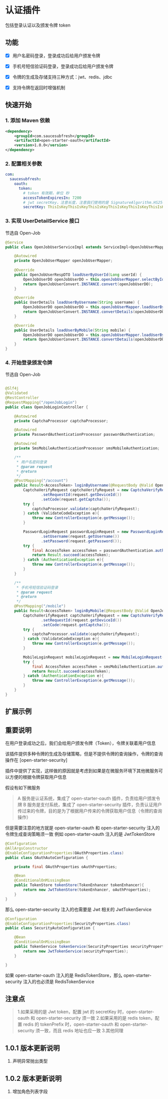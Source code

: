 # 认证插件

包括登录认证以及颁发令牌 token

## 功能

- [x] 用户名密码登录，登录成功后给用户颁发令牌

- [x] 手机号短信验证码登录，登录成功后给用户颁发令牌

- [x] 令牌的生成及存储支持三种方式：jwt、redis、jdbc

- [x] 支持令牌在返回时增强机制

## 快速开始

### 1. 添加 Maven 依赖

```xml
<dependency>
    <groupId>com.saucesubfresh</groupId>
    <artifactId>open-starter-oauth</artifactId>
    <version>1.0.0</version>
</dependency>
```

### 2. 配置相关参数

```yaml
com:
  saucesubfresh:
    oauth:
      token:
        # token 有效期，单位 秒
        accessTokenExpiresIn: 7200
        # jwt secretKey，注意长度，注意我们使用的是 SignatureAlgorithm.HS256，所以 secretKey 经过 Base64 编码后的长度 * 8 必须大于 256
        secretKey: ThisIsKeyThisIsKeyThisIsKeyThisIsKeyThisIsKeyThisIsKey
```

### 3. 实现 UserDetailService 接口

节选自 Open-Job
```java
@Service
public class OpenJobUserServiceImpl extends ServiceImpl<OpenJobUserMapper, OpenJobUserDO> implements OpenJobUserService, UserDetailService {

    @Autowired
    private OpenJobUserMapper openJobUserMapper;
    
    @Override
    public OpenJobUserRespDTO loadUserByUserId(Long userId) {
        OpenJobUserDO openJobUserDO = this.openJobUserMapper.selectById(userId);
        return OpenJobUserConvert.INSTANCE.convert(openJobUserDO);
    }

    @Override
    public UserDetails loadUserByUsername(String username) {
        OpenJobUserDO openJobUserDO = this.openJobUserMapper.loadUserByUsername(username);
        return OpenJobUserConvert.INSTANCE.convertDetails(openJobUserDO);
    }

    @Override
    public UserDetails loadUserByMobile(String mobile) {
        OpenJobUserDO openJobUserDO = this.openJobUserMapper.loadUserByMobile(mobile);
        return OpenJobUserConvert.INSTANCE.convertDetails(openJobUserDO);
    }
}
```

### 4. 开始登录颁发令牌

节选自 Open-Job
```java

@Slf4j
@Validated
@RestController
@RequestMapping("/openJobLogin")
public class OpenJobLoginController {

    @Autowired
    private CaptchaProcessor captchaProcessor;

    @Autowired
    private PasswordAuthenticationProcessor passwordAuthentication;

    @Autowired
    private SmsMobileAuthenticationProcessor smsMobileAuthentication;

    /**
     * 用户名密码登录
     * @param request
     * @return
     */
    @PostMapping("/account")
    public Result<AccessToken> loginByUsername(@RequestBody @Valid OpenJobPasswordLoginRequest request){
        CaptchaVerifyRequest captchaVerifyRequest = new CaptchaVerifyRequest()
                .setRequestId(request.getDeviceId())
                .setCode(request.getCaptcha());
        try {
            captchaProcessor.validate(captchaVerifyRequest);
        } catch (ValidateCodeException e){
            throw new ControllerException(e.getMessage());
        }

        PasswordLoginRequest passwordLoginRequest = new PasswordLoginRequest()
                .setUsername(request.getUsername())
                .setPassword(request.getPassword());
        try {
            final AccessToken accessToken = passwordAuthentication.authentication(passwordLoginRequest);
            return Result.succeed(accessToken);
        } catch (AuthenticationException e){
            throw new ControllerException(e.getMessage());
        }
    }

    /**
     * 手机号短信验证码登录
     * @param request
     * @return
     */
    @PostMapping("/mobile")
    public Result<AccessToken> loginByMobile(@RequestBody @Valid OpenJobMobileLoginRequest request){
        CaptchaVerifyRequest captchaVerifyRequest = new CaptchaVerifyRequest()
                .setRequestId(request.getDeviceId())
                .setCode(request.getCaptcha());
        try {
            captchaProcessor.validate(captchaVerifyRequest);
        } catch (ValidateCodeException e){
            throw new ControllerException(e.getMessage());
        }

        MobileLoginRequest mobileLoginRequest = new MobileLoginRequest().setMobile(request.getMobile());
        try {
            final AccessToken accessToken = smsMobileAuthentication.authentication(mobileLoginRequest);
            return Result.succeed(accessToken);
        } catch (AuthenticationException e){
            throw new ControllerException(e.getMessage());
        }
    }
}

```

## 扩展示例



## 重要说明

在用户登录成功之后，我们会给用户颁发令牌（Token），令牌关联着用户信息

该插件提供多种令牌的生成及存储策略，但是不提供令牌的查询操作，令牌的查询操作在 [open-starter-security]

插件中提供了实现，这样做的原因就是考虑到如果是在微服务环境下其他微服务可以方便的根据令牌获取用户信息

假设有如下微服务

> A 服务是认证系统，集成了 open-starter-oauth 插件，负责给用户颁发令牌
> B 服务是支付系统，集成了 open-starter-security 插件，负责认证用户传过来的令牌，目的是为了根据用户传来的令牌获取用户信息（令牌的查询操作）

但是需要注意的地方就是 open-starter-oauth 和 open-starter-security 注入的令牌生成查询策略须一致
例如 open-starter-oauth 注入的是 JwtTokenStore

```java
@Configuration
@AllArgsConstructor
@EnableConfigurationProperties(OAuthProperties.class)
public class OAuthAutoConfiguration {

    private final OAuthProperties oAuthProperties;

    @Bean
    @ConditionalOnMissingBean
    public TokenStore tokenStore(TokenEnhancer tokenEnhancer){
        return new JwtTokenStore(tokenEnhancer, oAuthProperties);
    }
}
```

那么 open-starter-security 注入的也需要是 Jwt 相关的 JwtTokenService

```java
@Configuration
@EnableConfigurationProperties(SecurityProperties.class)
public class SecurityAutoConfiguration {

    @Bean
    @ConditionalOnMissingBean
    public TokenService tokenService(SecurityProperties securityProperties){
        return new JwtTokenService(securityProperties);
    }

}
```

如果 open-starter-oauth 注入的是 RedisTokenStore，那么 open-starter-security 注入的也必须是 RedisTokenService


## 注意点

> 1.如果采用的是 Jwt token，配置 jwt 的 secretKey 时，open-starter-oauth 和 open-starter-security 须一致
> 2.如果采用的是 redis token，配置 redis 的 tokenPrefix 时，open-starter-oauth 和 open-starter-security 须一致，而且 redis 地址也应一致
> 3.其他同理

## 1.0.1 版本更新说明

1. 声明异常抛出类型

## 1.0.2 版本更新说明

1. 增加角色列表字段
